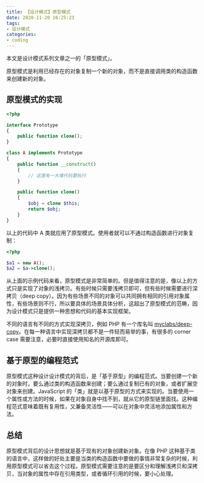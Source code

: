 ```yaml
---
title: 【设计模式】原型模式
date: 2020-11-20 16:25:23
tags:
- 设计模式
categories:
- coding
---
```


本文是设计模式系列文章之一的「原型模式」。

<!--more-->

原型模式是利用已经存在的对象复制一个新的对象，而不是直接调用类的构造函数来创建新的对象。

## 原型模式的实现
```php
<?php

interface Prototype
{
    public function clone();
}

class A implements Prototype
{
    public function __construct()
    {
        // 这里有一大堆代码要执行
    }

    public function clone()
    {
        $obj = clone $this;
    	return $obj;
    }
}
```

以上的代码中 A 类就应用了原型模式。使用者就可以不通过构造函数进行对象复制：
```php
<?php

$a1 = new A();
$a2 = $a->clone();
```

从上面的示例代码来看，原型模式是非常简单的。但是值得注意的是，像以上的方式只是实现了对象的浅拷贝。有些时候只需要浅拷贝即可，但有些时候需要进行深拷贝（deep copy）。因为有些场景不同的对象可以共同拥有相同的引用对象属性，有些场景则不行，所以要具体的场景具体分析，这超出了原型模式的范畴，因为设计模式只是提供一种思想和代码的基本实现框架。

不同的语言有不同的方式实现深拷贝，例如 PHP 有一个库名叫 [myclabs/deep-copy](https://github.com/myclabs/DeepCopy)。在每一种语言中实现深拷贝都不是一件轻而易举的事，有很多的 corner case 需要注意，必要时直接使用知名的开源库即可。

## 基于原型的编程范式

原型模式这种设计设计模式的背后，是「基于原型」的编程范式。当要创建一个新的对象时，要么通过类的构造函数来创建；要么通过复制已有的对象，或者扩展空对象来创建。JavaScript 的「类」就是以基于原型的方式来实现的。当要使用一个属性或方法的时候，如果在对象自身中找不到，就从它的原型链里面找。这种编程范式意味着既有复用性，又兼备灵活性——可以在对象中灵活地添加属性和方法。

## 总结

原型模式背后的设计思想就是基于现有的对象创建新对象。在像 PHP 这种基于类的语言中，这样做的好处主要是当类的构造函数中要做的事情非常复杂的时候，利用原型模式可以省去这个过程。原型模式需要注意的是要区分和理解浅拷贝和深拷贝，当对象的属性中存在引用类型，或者循环引用的时候，要小心处理。
